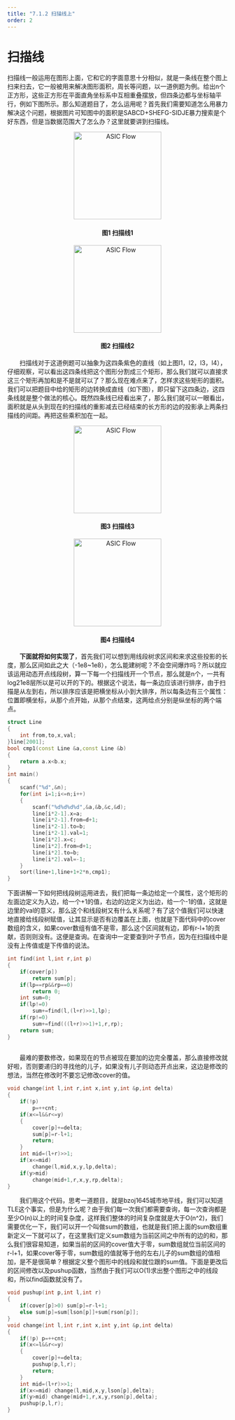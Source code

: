 ```yaml
---
title: "7.1.2 扫描线上"
order: 2
---
```


# 扫描线

扫描线一般运用在图形上面，它和它的字面意思十分相似，就是一条线在整个图上扫来扫去，它一般被用来解决图形面积，周长等问题，以一道例题为例。给出n个正方形，这些正方形在平面直角坐标系中互相重叠摆放，但四条边都与坐标轴平行，例如下图所示。那么知道题目了，怎么运用呢？首先我们需要知道怎么用暴力解决这个问题，根据图片可知图中的面积是SABCD+SHEFG-SIDJE暴力搜索是个好东西，但是当数据范围大了怎么办？这里就要讲到扫描线。

<div style="text-align:center;">
  <img src="/res/images/eda_algorithm/geometry/sweep_line_3.jpg" alt="ASIC Flow" width="200" />
  <h4>图1 扫描线1</h4>
</div>

<div style="text-align:center;">
  <img src="/res/images/eda_algorithm/geometry/sweep_line_4.jpg" alt="ASIC Flow" width="200" />
  <h4>图2 扫描线2</h4>
</div>

　　扫描线对于这道例题可以抽象为这四条紫色的直线（如上图l1，l2，l3，l4），仔细观察，可以看出这四条线把这个图形分割成三个矩形，那么我们就可以直接求这三个矩形再加和是不是就可以了？那么现在难点来了，怎样求这些矩形的面积。我们可以把题目中给的矩形的边转换成直线（如下图），即只留下这四条边，这四条线就是整个做法的核心。既然四条线已经看出来了，那么我们就可以一眼看出，面积就是从头到现在的扫描线的重影减去已经结束的长方形的边的投影承上两条扫描线的间距。再把这些乘积加在一起。

<div style="text-align:center;">
  <img src="/res/images/eda_algorithm/geometry/sweep_line_5.jpg" alt="ASIC Flow" width="200" />
  <h4>图3 扫描线3</h4>
</div>

<div style="text-align:center;">
  <img src="/res/images/eda_algorithm/geometry/sweep_line_6.jpg" alt="ASIC Flow" width="200" />
  <h4>图4 扫描线4</h4>
</div>

　　**下面就将如何实现了**，首先我们可以想到用线段树求区间和来求这些投影的长度，那么区间如此之大（-1e8~1e8），怎么能建树呢？不会空间爆炸吗？所以就应该运用动态开点线段树，算一下每一个扫描线开一个节点，那么就是n个，一共有log21e8层所以是可以开的下的。根据这个说法，每一条边应该进行排序，由于扫描是从左到右，所以排序应该是把横坐标从小到大排序，所以每条边有三个属性：位置即横坐标，从那个点开始，从那个点结束，这两给点分别是纵坐标的两个端点。

```c++
struct Line
{
    int from,to,x,val; 
}line[2001];
bool cmp1(const Line &a,const Line &b)
{
    return a.x<b.x;
}
int main()
{
    scanf("%d",&n);
    for(int i=1;i<=n;i++)
    {
        scanf("%d%d%d%d",&a,&b,&c,&d);
        line[i*2-1].x=a;
        line[i*2-1].from=d+1;
        line[i*2-1].to=b;
        line[i*2-1].val=1;
        line[i*2].x=c;
        line[i*2].from=d+1;
        line[i*2].to=b;
        line[i*2].val=-1;
    }
    sort(line+1,line+1+2*n,cmp1);
}

```

​    下面讲解一下如何把线段树运用进去，我们把每一条边给定一个属性，这个矩形的左面边定义为入边，给一个+1的值，右边的边定义为出边，给一个-1的值，这就是边里的val的意义，那么这个和线段树又有什么关系呢？有了这个值我们可以快速地直接给线段树赋值，让其显示是否有边覆盖在上面，也就是下面代码中的cover数组的含义，如果cover数组有值不是零，那么这个区间就有边，即有r-l+1的贡献，否则则没有。这便是查询。在查询中一定要查到叶子节点，因为在扫描线中是没有上传值或是下传值的说法。

```c++
int find(int l,int r,int p)
{
    if(cover[p])
        return sum[p];
    if(lp==rp&&rp==0)
        return 0;
    int sum=0;
    if(lp!=0)
        sum+=find(l,(l+r)>>1,lp);
    if(rp!=0)
        sum+=find(((l+r)>>1)+1,r,rp);
    return sum;
}
 
```

　　最难的要数修改，如果现在的节点被现在要加的边完全覆盖，那么直接修改就好啦，否则要递归的寻找他的儿子，如果没有儿子则动态开点出来，这边是修改的想法，当然在修改时不要忘记修改cover的值。

```c++
void change(int l,int r,int x,int y,int &p,int delta)
{
    if(!p)
        p=++cnt;
    if(x<=l&&r<=y)
    {
        cover[p]+=delta;
        sum[p]=r-l+1;
        return;
    }
    int mid=(l+r)>>1;
    if(x<=mid)
        change(l,mid,x,y,lp,delta);
    if(y>mid)
        change(mid+1,r,x,y,rp,delta);
}
```

　　我们用这个代码，思考一道题目，就是bzoj1645城市地平线，我们可以知道TLE这个事实，但是为什么呢？由于我们每一次我们都需要查询，每一次查询都是至少O(n)以上的时间复杂度，这样我们整体的时间复杂度就是大于O(n^2)，我们需要优化一下，我们可以开一个叫做sum的数组，也就是我们把上面的sum数组重新定义一下就可以了，在这里我们定义sum数组为当前区间之中所有的边的和，那么我们很容易知道，如果当前的区间的cover值大于零，sum数组就位当前区间的r-l+1，如果cover等于零，sum数组的值就等于他的左右儿子的sum数组的值相加，是不是很简单？根据定义整个图形中的线段和就位跟的sum值。下面是更改后的区间修改以及pushup函数，当然由于我们可以O(1)求出整个图形之中的线段和，所以find函数就没有了。

```c++
void pushup(int p,int l,int r)
{
    if(cover[p]>0) sum[p]=r-l+1;
    else sum[p]=sum[lson[p]]+sum[rson[p]];
}
void change(int l,int r,int x,int y,int &p,int delta)
{
    if(!p) p=++cnt;
    if(x<=l&&r<=y)
    {
        cover[p]+=delta;
        pushup(p,l,r);
        return;
    }
    int mid=(l+r)>>1;
    if(x<=mid) change(l,mid,x,y,lson[p],delta);
    if(y>mid) change(mid+1,r,x,y,rson[p],delta);
    pushup(p,l,r);
}
```